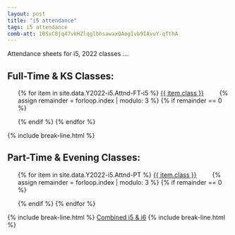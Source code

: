 ```yaml
---
layout: post
title: "i5 attendance"
tags: i5 attendance
comb-att: 1BSxC8jq47vkHZlqglbhsawaxQAogIvb9IAvuY-qTthA
---
```


Attendance sheets for i5, 2022 classes ...

<div class="wrap">
  <h2>Full-Time & KS Classes:</h2>
  <ul style="list-style: none;">
    {% for item in site.data.Y2022-i5.Attnd-FT-i5 %}
      <a href="{{ site.gdrive }}{{ item.link }}" class="stitches_btn">{{ item.class }}</a>
      &nbsp; &nbsp; &nbsp; &nbsp;
      {% assign remainder = forloop.index | modulo: 3 %}
      {% if remainder == 0 %} 
        </ul>
        <ul style="list-style: none;">
      {% endif %}
    {% endfor %}
  </ul>
</div>
{% include break-line.html %}

<div class="wrap">
  <h2>Part-Time & Evening Classes:</h2>
  <ul style="list-style: none;">
    {% for item in site.data.Y2022-i5.Attnd-PT %}
      <a href="{{ site.gdrive }}{{ item.link }}" class="stitches_btn">{{ item.class }}</a>
      &nbsp; &nbsp; &nbsp; &nbsp;
      {% assign remainder = forloop.index | modulo: 3 %}
      {% if remainder == 0 %} 
        </ul>
        <ul style="list-style: none;">
      {% endif %}
    {% endfor %}
  </ul>
</div>
{% include break-line.html %}
<a href="{{ site.gdrive }}{{ page.comb-att }}" class="stitches_btn">Combined i5 & i6</a>
{% include break-line.html %}
